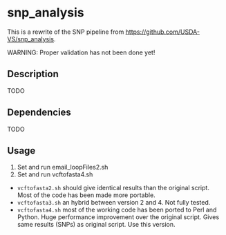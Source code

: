# snp_analysis

This is a rewrite of the SNP pipeline from https://github.com/USDA-VS/snp_analysis.

WARNING: Proper validation has not been done yet!

## Description
TODO

## Dependencies
TODO

## Usage

1. Set and run email_loopFiles2.sh
2. Set and run vcftofasta4.sh

- `vcftofasta2.sh` should give identical results than the original script. Most of the code has been made more portable.
- `vcftofasta3.sh` an hybrid between version 2 and 4. Not fully tested.
- `vcftofasta4.sh` most of the working code has been ported to Perl and Python. Huge performance improvement over the original script. Gives same results (SNPs) as original script. Use this version.
